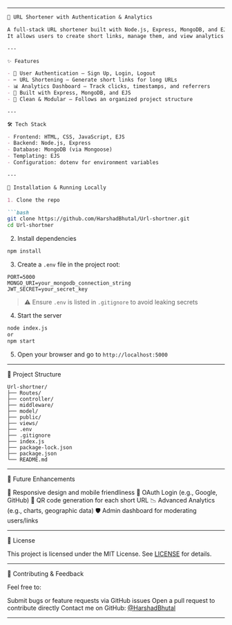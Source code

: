 
---

````markdown
🔗 URL Shortener with Authentication & Analytics

A full-stack URL shortener built with Node.js, Express, MongoDB, and EJS.  
It allows users to create short links, manage them, and view analytics after logging in.

---

✨ Features

- 🔐 User Authentication — Sign Up, Login, Logout  
- ✂️ URL Shortening — Generate short links for long URLs  
- 📊 Analytics Dashboard — Track clicks, timestamps, and referrers  
- 🧠 Built with Express, MongoDB, and EJS  
- 🔄 Clean & Modular — Follows an organized project structure

---

🛠 Tech Stack

- Frontend: HTML, CSS, JavaScript, EJS  
- Backend: Node.js, Express  
- Database: MongoDB (via Mongoose)  
- Templating: EJS  
- Configuration: dotenv for environment variables  

---

🚀 Installation & Running Locally

1. Clone the repo

```bash
git clone https://github.com/HarshadBhutal/Url-shortner.git
cd Url-shortner
````

2. Install dependencies

```bash
npm install
```

3. Create a `.env` file in the project root:

```env
PORT=5000
MONGO_URI=your_mongodb_connection_string
JWT_SECRET=your_secret_key
```

> ⚠️ Ensure `.env` is listed in `.gitignore` to avoid leaking secrets

4. Start the server

```bash
node index.js
or
npm start
```

5. Open your browser and go to `http://localhost:5000`

---

📁 Project Structure

```
Url-shortner/
├── Routes/
├── controller/
├── middleware/
├── model/
├── public/
├── views/
├── .env
├── .gitignore
├── index.js
├── package-lock.json
├── package.json
└── README.md

```

---

🧪 Future Enhancements

 📱 Responsive design and mobile friendliness
 🔐 OAuth Login (e.g., Google, GitHub)
 🧾 QR code generation for each short URL
 📉 Advanced Analytics (e.g., charts, geographic data)
 🛡️ Admin dashboard for moderating users/links

---

📄 License

This project is licensed under the MIT License.
See [LICENSE](LICENSE) for details.

---

🙌 Contributing & Feedback

Feel free to:

 Submit bugs or feature requests via GitHub issues
 Open a pull request to contribute directly
 Contact me on GitHub: [@HarshadBhutal](https://github.com/HarshadBhutal)

---

```


